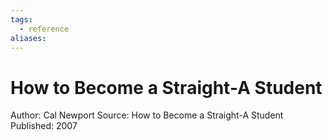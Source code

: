 ```yaml
---
tags:
  - reference
aliases:
---
```


# How to Become a Straight-A Student

Author: Cal Newport
Source: How to Become a Straight-A Student
Published: 2007
